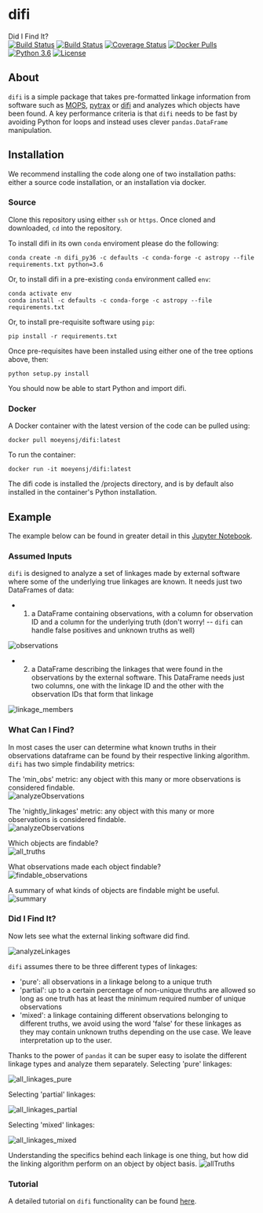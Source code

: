 # difi
Did I Find It?  
[![Build Status](https://dev.azure.com/moeyensj/difi/_apis/build/status/moeyensj.difi?branchName=master)](https://dev.azure.com/moeyensj/difi/_build/latest?definitionId=1&branchName=master)
[![Build Status](https://travis-ci.com/moeyensj/difi.svg?branch=master)](https://travis-ci.com/moeyensj/difi)
[![Coverage Status](https://coveralls.io/repos/github/moeyensj/difi/badge.svg?branch=master)](https://coveralls.io/github/moeyensj/difi?branch=master)
[![Docker Pulls](https://img.shields.io/docker/pulls/moeyensj/difi)](https://hub.docker.com/r/moeyensj/difi)  
[![Python 3.6](https://img.shields.io/badge/Python-3.6%2B-blue)](https://img.shields.io/badge/Python-3.6%2B-blue)
[![License](https://img.shields.io/badge/License-BSD%203--Clause-blue.svg)](https://opensource.org/licenses/BSD-3-Clause)

## About
`difi` is a simple package that takes pre-formatted linkage information from software such as [MOPS](https://github.com/lsst/mops_daymops), [pytrax](https://github.com/pytrax/pytrax) or [difi](https://github.com/moeyensj/difi) and analyzes which objects have been found. A key performance criteria is that `difi` needs to be fast by avoiding Python for loops and instead uses clever `pandas.DataFrame` manipulation. 

## Installation

We recommend installing the code along one of two installation paths: either a source code installation, or an installation via docker. 

### Source
Clone this repository using either `ssh` or `https`. Once cloned and downloaded, `cd` into the repository. 

To install difi in its own `conda` enviroment please do the following:  

```conda create -n difi_py36 -c defaults -c conda-forge -c astropy --file requirements.txt python=3.6```  

Or, to install difi in a pre-existing `conda` environment called `env`:  

```conda activate env```  
```conda install -c defaults -c conda-forge -c astropy --file requirements.txt```  

Or, to install pre-requisite software using `pip`:  

```pip install -r requirements.txt```

Once pre-requisites have been installed using either one of the tree options above, then:  

```python setup.py install```

You should now be able to start Python and import difi. 

### Docker

A Docker container with the latest version of the code can be pulled using:  

```docker pull moeyensj/difi:latest```

To run the container:  

```docker run -it moeyensj/difi:latest```

The difi code is installed the /projects directory, and is by default also installed in the container's Python installation. 

## Example

The example below can be found in greater detail in this [Jupyter Notebook](https://github.com/moeyensj/difi/tree/master/examples/tutorial.ipynb).

### Assumed Inputs
`difi` is designed to analyze a set of linkages made by external software where some of the underlying true linkages are known. It needs just two DataFrames of data:
- 1) a DataFrame containing observations, with a column for observation ID and a column for the underlying truth (don't worry! -- `difi` can handle false positives and unknown truths as well)  

![observations](docs/images/observations_noclasses.png "Observations")

- 2) a DataFrame describing the linkages that were found in the observations by the external software. This DataFrame needs just two columns, one with the linkage ID and the other with the observation IDs that form that linkage  

![linkage_members](docs/images/linkage_members.png "linkage_members")

### What Can I Find? 
In most cases the user can determine what known truths in their observations dataframe can be found by their respective linking algorithm. `difi` has two simple findability metrics: 

The 'min_obs' metric: any object with this many or more observations is considered findable.  
![analyzeObservations](docs/images/cifi_min_obs.png "min_obs")

The 'nightly_linkages' metric: any object with this many or more observations is considered findable.  
![analyzeObservations](docs/images/cifi_nightly_linkages.png "nightly_linkages")

Which objects are findable?  
![all_truths](docs/images/cifi_all_truths.png "all_truths")

What observations made each object findable?  
![findable_observations](docs/images/cifi_findable_observations.png "findable_observations")

A summary of what kinds of objects are findable might be useful.  
![summary](docs/images/cifi_summary_min_obs.png "summary")

### Did I Find It? 
Now lets see what the external linking software did find. 

![analyzeLinkages](docs/images/difi.png "analyzeLinkages.png")

`difi` assumes there to be three different types of linkages:
- 'pure': all observations in a linkage belong to a unique truth
- 'partial': up to a certain percentage of non-unique thruths are allowed so long as one truth has at least the minimum required number of unique observations
- 'mixed': a linkage containing different observations belonging to different truths, we avoid using the word 'false' for these linkages as they may contain unknown truths depending on the use case. We leave interpretation up to the user. 

Thanks to the power of `pandas` it can be super easy to isolate the different linkage types and analyze them separately.
Selecting 'pure' linkages:

![all_linkages_pure](docs/images/pure_linkages.png "pure_linkages")

Selecting 'partial' linkages:

![all_linkages_partial](docs/images/partial_linkages.png "all_linkages_partial")

Selecting 'mixed' linkages:

![all_linkages_mixed](docs/images/mixed_linkages.png "all_linkages_mixed")


Understanding the specifics behind each linkage is one thing, but how did the linking algorithm perform on an object by object basis. 
![allTruths](docs/images/difi_all_truths.png "all_truths")

### Tutorial
A detailed tutorial on `difi` functionality can be found [here](https://github.com/moeyensj/difi/tree/master/examples).
